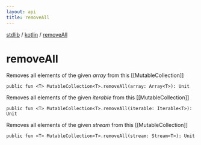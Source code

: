 ```yaml
---
layout: api
title: removeAll
---
```

[stdlib](../index.html) / [kotlin](index.html) / [removeAll](removeAll.html)

# removeAll
Removes all elements of the given *array* from this [[MutableCollection]]
```
public fun <T> MutableCollection<T>.removeAll(array: Array<T>): Unit
```
Removes all elements of the given *iterable* from this [[MutableCollection]]
```
public fun <T> MutableCollection<T>.removeAll(iterable: Iterable<T>): Unit
```
Removes all elements of the given *stream* from this [[MutableCollection]]
```
public fun <T> MutableCollection<T>.removeAll(stream: Stream<T>): Unit
```
